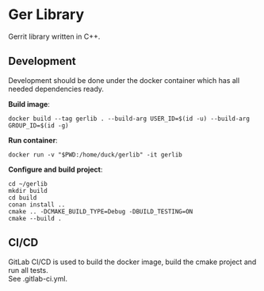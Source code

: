 Ger Library
===

Gerrit library written in C++.


Development
---

Development should be done under the docker container which has all needed dependencies ready.

**Build image**:

~~~shell
docker build --tag gerlib . --build-arg USER_ID=$(id -u) --build-arg GROUP_ID=$(id -g)
~~~

**Run container**:

~~~shell
docker run -v "$PWD:/home/duck/gerlib" -it gerlib
~~~

**Configure and build project**:

~~~shell
cd ~/gerlib
mkdir build
cd build
conan install ..
cmake .. -DCMAKE_BUILD_TYPE=Debug -DBUILD_TESTING=ON
cmake --build .
~~~


CI/CD
---

GitLab CI/CD is used to build the docker image, build the cmake project and run all tests.  
See .gitlab-ci.yml.

